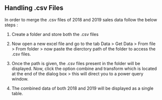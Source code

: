 ## Handling .csv Files

In order to merge the .csv files of 2018 and 2019 sales data follow the below steps :

1. Create a folder and store both the .csv files

2. Now open a new excel file and go to the tab Data > Get Data > From file > From folder > now paste the dierctory path of the folder to access the .csv files.

3. Once the path is given, the .csv files present in the folder will be displayed. Now, click the option combine and transform which is located at the end of the dialog box > this will direct you to a power query window.

4. The combined data of both 2018 and 2019 will be displayed as a single table.
